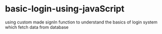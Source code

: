 # basic-login-using-javaScript
using custom made signIn function to understand the basics of login system which fetch data from database
